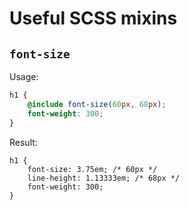 # Useful SCSS mixins

## `font-size`

Usage:

```scss
h1 {
	@include font-size(60px, 68px);
	font-weight: 300;
}
```

Result:

```
h1 {
	font-size: 3.75em; /* 60px */
	line-height: 1.13333em; /* 68px */
	font-weight: 300;
}
```
